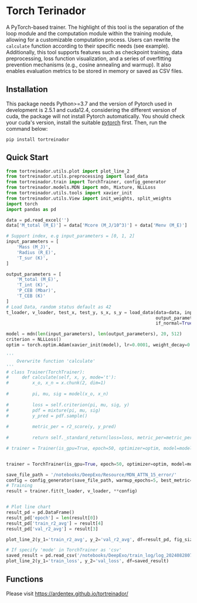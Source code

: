# Torch Terinador

A PyTorch-based trainer. The highlight of this tool is the separation of the loop module and the computation module within the training module, allowing for a customizable computation process. Users can rewrite the ```calculate``` function according to their specific needs (see example). Additionally, this tool supports features such as checkpoint training, data preprocessing, loss function visualization, and a series of overfitting prevention mechanisms (e.g., cosine annealing and warmup). It also enables evaluation metrics to be stored in memory or saved as CSV files.

## Installation
This package needs Python>=3.7 and the version of Pytorch used in development is 2.5.1 and cuda12.4, considering the different version of cuda, the package will
not install Pytorch automatically. You should check your cuda's version, install the suitable [pytorch](https://pytorch.org/get-started/previous-versions/) first. Then, run the command below:
```
pip install tortreinador 
```
## Quick Start
```python
from tortreinador.utils.plot import plot_line_2
from tortreinador.utils.preprocessing import load_data
from tortreinador.train import TorchTrainer, config_generator
from tortreinador.models.MDN import mdn, Mixture, NLLLoss
from tortreinador.utils.tools import xavier_init
from tortreinador.utils.View import init_weights, split_weights
import torch
import pandas as pd

data = pd.read_excel('')
data['M_total (M_E)'] = data['Mcore (M_J/10^3)'] + data['Menv (M_E)']

# Support index, e.g input_parameters = [0, 1, 2]
input_parameters = [
    'Mass (M_J)',
    'Radius (R_E)',
    'T_sur (K)',
]

output_parameters = [
    'M_total (M_E)',
    'T_int (K)',
    'P_CEB (Mbar)',
    'T_CEB (K)'
]
# Load Data, random status default as 42
t_loader, v_loader, test_x, test_y, s_x, s_y = load_data(data=data, input_parameters=input_parameters,
                                                         output_parameters=output_parameters,
                                                         if_normal=True, if_shuffle=True, batch_size=512, feature_range=(0, 1), if_double=True, n_workers=4)

model = mdn(len(input_parameters), len(output_parameters), 20, 512)
criterion = NLLLoss()
optim = torch.optim.Adam(xavier_init(model), lr=0.0001, weight_decay=0.001)

'''
    Overwrite function 'calculate' 
'''
# class Trainer(TorchTrainer):
#     def calculate(self, x, y, mode='t'):
#         x_o, x_n = x.chunk(2, dim=1)
        
#         pi, mu, sig = model(x_o, x_n)
        
#         loss = self.criterion(pi, mu, sig, y)
#         pdf = mixture(pi, mu, sig)
#         y_pred = pdf.sample()
        
#         metric_per = r2_score(y, y_pred)
        
#         return self._standard_return(loss=loss, metric_per=metric_per, mode=mode, y=y, y_pred=y_pred)

# trainer = Trainer(is_gpu=True, epoch=50, optimizer=optim, model=model, criterion=criterion)


trainer = TorchTrainer(is_gpu=True, epoch=50, optimizer=optim, model=model, criterion=criterion)

save_file_path = '/notebooks/DeepExo/Resource/MDN_ATTN_15_error/'
config = config_generator(save_file_path, warmup_epochs=5, best_metric=0.8, lr_milestones=[12, 22, 36, 67, 75, 89, 106], lr_decay_rate=0.7)
# Training
result = trainer.fit(t_loader, v_loader, **config)


# Plot line chart
result_pd = pd.DataFrame()
result_pd['epoch'] = len(result[0])
result_pd['train_r2_avg'] = result[4]
result_pd['val_r2_avg'] = result[3]

plot_line_2(y_1='train_r2_avg', y_2='val_r2_avg', df=result_pd, fig_size=(10, 6))

# If specify 'mode' in TorchTrainer as 'csv'
saved_result = pd.read_csv('/notebooks/DeepExo/train_log/log_202408280744.csv')
plot_line_2(y_1='train_loss', y_2='val_loss', df=saved_result)

```
## Functions
Please visit https://ardentex.github.io/tortreinador/












